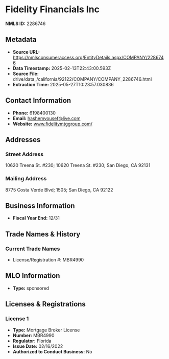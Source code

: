 # Fidelity Financials Inc

**NMLS ID:** 2286746

## Metadata
- **Source URL:** https://nmlsconsumeraccess.org/EntityDetails.aspx/COMPANY/2286746
- **Data Timestamp:** 2025-02-13T22:43:00.593Z
- **Source File:** drive/data_/california/92122/COMPANY/COMPANY_2286746.html
- **Extraction Time:** 2025-05-27T10:23:57.030836

## Contact Information
- **Phone:** 6198400130
- **Email:** hashemyousef@live.com
- **Website:** www.fidelitymtggroup.com/

## Addresses
### Street Address
10620 Treena St. #230; 10620 Treena St. #230; San Diego, CA 92131

### Mailing Address
8775 Costa Verde Blvd; 1505; San Diego, CA 92122

## Business Information
- **Fiscal Year End:** 12/31

## Trade Names & History
### Current Trade Names
- License/Registration #: MBR4990

## MLO Information
- **Type:** sponsored

## Licenses & Registrations

### License 1
- **Type:** Mortgage Broker License
- **Number:** MBR4990
- **Regulator:** Florida
- **Issue Date:** 02/16/2022
- **Authorized to Conduct Business:** No
